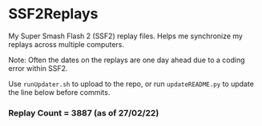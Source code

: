 # SSF2Replays
My Super Smash Flash 2 (SSF2) replay files.
Helps me synchronize my replays across multiple computers.

Note: Often the dates on the replays are one day ahead due to a coding error within SSF2.

Use `runUpdater.sh` to upload to the repo,
or run `updateREADME.py` to update the line below before commits.

### Replay Count = 3887 (as of 27/02/22)
